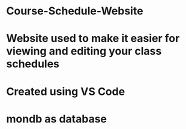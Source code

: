 # Course-Schedule-Website

# Website used to make it easier for viewing and editing your class schedules
# Created using VS Code
# mondb as database

